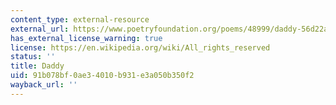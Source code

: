 ```yaml
---
content_type: external-resource
external_url: https://www.poetryfoundation.org/poems/48999/daddy-56d22aafa45b2
has_external_license_warning: true
license: https://en.wikipedia.org/wiki/All_rights_reserved
status: ''
title: Daddy
uid: 91b078bf-0ae3-4010-b931-e3a050b350f2
wayback_url: ''
---
```

